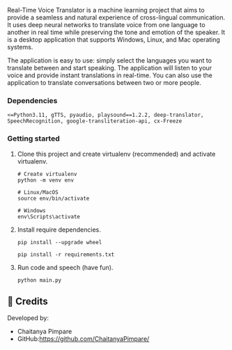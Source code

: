 
Real-Time Voice Translator is a machine learning project that aims to provide a seamless and natural experience of cross-lingual communication. It uses deep neural networks to translate voice from one language to another in real time while preserving the tone and emotion of the speaker. It is a desktop application that supports Windows, Linux, and Mac operating systems.

The application is easy to use: simply select the languages you want to translate between and start speaking. The application will listen to your voice and provide instant translations in real-time. You can also use the application to translate conversations between two or more people.


### Dependencies
    <=Python3.11, gTTS, pyaudio, playsound==1.2.2, deep-translator, SpeechRecognition, google-transliteration-api, cx-Freeze


### Getting started

1. Clone this project and create virtualenv (recommended) and activate virtualenv.
    ```
    # Create virtualenv
    python -m venv env
 
    # Linux/MacOS
    source env/bin/activate
    
    # Windows
    env\Scripts\activate
    ```
    
2. Install require dependencies.
    ```
    pip install --upgrade wheel
    
    pip install -r requirements.txt
    ```

3. Run code and speech (have fun).
    ```
    python main.py
    ```


## 🙌 Credits

Developed by:

- Chaitanya Pimpare
- GitHub:https://github.com/ChaitanyaPimpare/
